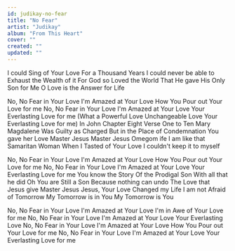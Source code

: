 ```yaml
---
id: judikay-no-fear
title: "No Fear"
artist: "Judikay"
album: "From This Heart"
cover: ""
created: ""
updated: ""
---
```


I could Sing of Your Love
For a Thousand Years
I could never be able to
Exhaust the Wealth of it
For God so Loved the World
That He gave His
Only Son for Me O
Love is the Answer for Life

No, No Fear in Your Love
I'm Amazed at Your Love
How You Pour out
Your Love for me
No, No Fear in Your Love
I'm Amazed at Your Love
Your Everlasting Love for me
(What a Powerful Love
Unchangeable Love
Your Everlasting Love for me)
In John Chapter Eight
Verse One to Ten
Mary Magdalene
Was Guilty as Charged
But in the Place of Condemnation
You gave her Love
Master Jesus
Master Jesus Omegom ife
I am like that Samaritan Woman
When I Tasted of Your Love
I couldn't keep it to myself

No, No Fear in Your Love
I'm Amazed at Your Love
How You Pour out
Your Love for me
No, No Fear in Your Love
I'm Amazed at Your Love
Your Everlasting Love for me
You know the Story
Of the Prodigal Son
With all that he did Oh
You are Still a Son
Because nothing can undo
The Love that Jesus give
Master Jesus
Jesus, Your Love
Changed my Life
I am not Afraid of Tomorrow
My Tomorrow is in You
My Tomorrow is You

No, No Fear in Your Love
I'm Amazed at Your Love
I'm in Awe of Your Love for me
No, No Fear in Your Love
I'm Amazed at Your Love
Your Everlasting Love
No, No Fear in Your Love
I'm Amazed at Your Love
How You Pour out
Your Love for me
No, No Fear in Your Love
I'm Amazed at Your Love
Your Everlasting Love for me